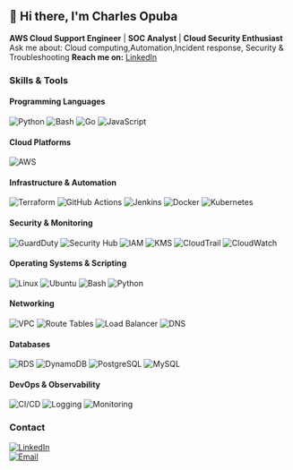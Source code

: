 
## 👋 Hi there, I'm Charles Opuba

 **AWS Cloud Support Engineer** |  **SOC Analyst** |  **Cloud Security Enthusiast**   
 Ask me about: Cloud computing,Automation,Incident response, Security & Troubleshooting
 **Reach me on:** [LinkedIn](https://www.linkedin.com/in/charles-opuba-94820574/)

###  Skills & Tools 
#### Programming Languages  
![Python](https://img.shields.io/badge/Python-3776AB?style=for-the-badge&logo=python&logoColor=white)
![Bash](https://img.shields.io/badge/Bash-121011?style=for-the-badge&logo=gnu-bash&logoColor=white)
![Go](https://img.shields.io/badge/Go-00ADD8?style=for-the-badge&logo=go&logoColor=white)
![JavaScript](https://img.shields.io/badge/JavaScript-F7DF1E?style=for-the-badge&logo=javascript&logoColor=black)


####  Cloud Platforms  
![AWS](https://img.shields.io/badge/AWS-232F3E?style=for-the-badge&logo=amazonwebservices&logoColor=white)


#### Infrastructure & Automation  
![Terraform](https://img.shields.io/badge/Terraform-7B42BC?style=for-the-badge&logo=terraform&logoColor=white)
![GitHub Actions](https://img.shields.io/badge/GitHub_Actions-2088FF?style=for-the-badge&logo=githubactions&logoColor=white)
![Jenkins](https://img.shields.io/badge/Jenkins-D24939?style=for-the-badge&logo=jenkins&logoColor=white)
![Docker](https://img.shields.io/badge/Docker-2496ED?style=for-the-badge&logo=docker&logoColor=white)
![Kubernetes](https://img.shields.io/badge/Kubernetes-326CE5?style=for-the-badge&logo=kubernetes&logoColor=white)

####  Security & Monitoring  
![GuardDuty](https://img.shields.io/badge/GuardDuty-FF9900?style=for-the-badge&logo=amazonaws&logoColor=white)
![Security Hub](https://img.shields.io/badge/Security_Hub-232F3E?style=for-the-badge&logo=amazonaws&logoColor=white)
![IAM](https://img.shields.io/badge/IAM-232F3E?style=for-the-badge&logo=amazonaws&logoColor=white)
![KMS](https://img.shields.io/badge/KMS-FF4F00?style=for-the-badge&logo=amazonaws&logoColor=white)
![CloudTrail](https://img.shields.io/badge/CloudTrail-FF9900?style=for-the-badge&logo=amazonaws&logoColor=white)
![CloudWatch](https://img.shields.io/badge/CloudWatch-FF4F00?style=for-the-badge&logo=amazonaws&logoColor=white)

#### Operating Systems & Scripting  
![Linux](https://img.shields.io/badge/Linux-FCC624?style=for-the-badge&logo=linux&logoColor=black)
![Ubuntu](https://img.shields.io/badge/Ubuntu-E95420?style=for-the-badge&logo=ubuntu&logoColor=white)
![Bash](https://img.shields.io/badge/Bash-121011?style=for-the-badge&logo=gnu-bash&logoColor=white)
![Python](https://img.shields.io/badge/Python-3776AB?style=for-the-badge&logo=python&logoColor=white)

####  Networking  
![VPC](https://img.shields.io/badge/VPC-FF9900?style=for-the-badge&logo=amazonaws&logoColor=white)
![Route Tables](https://img.shields.io/badge/Route_Tables-232F3E?style=for-the-badge&logo=amazonaws&logoColor=white)
![Load Balancer](https://img.shields.io/badge/Load_Balancer-FF9900?style=for-the-badge&logo=amazonaws&logoColor=white)
![DNS](https://img.shields.io/badge/DNS-0052CC?style=for-the-badge&logo=cloudflare&logoColor=white)

####  Databases  
![RDS](https://img.shields.io/badge/RDS-527FFF?style=for-the-badge&logo=amazonrds&logoColor=white)
![DynamoDB](https://img.shields.io/badge/DynamoDB-4053D6?style=for-the-badge&logo=amazondynamodb&logoColor=white)
![PostgreSQL](https://img.shields.io/badge/PostgreSQL-336791?style=for-the-badge&logo=postgresql&logoColor=white)
![MySQL](https://img.shields.io/badge/MySQL-4479A1?style=for-the-badge&logo=mysql&logoColor=white)

#### DevOps & Observability  
![CI/CD](https://img.shields.io/badge/CI/CD-2088FF?style=for-the-badge&logo=githubactions&logoColor=white)
![Logging](https://img.shields.io/badge/Logging-FF4F00?style=for-the-badge&logo=amazoncloudwatch&logoColor=white)
![Monitoring](https://img.shields.io/badge/Monitoring-232F3E?style=for-the-badge&logo=prometheus&logoColor=white)




###  Contact

[![LinkedIn](https://img.shields.io/badge/LinkedIn-Connect-blue?logo=linkedin)](https://www.linkedin.com/in/charles-opuba-94820574/)  
[![Email](https://img.shields.io/badge/Email-charles.opuba%40gmail.com-red?logo=gmail&logoColor=white)](mailto:charlesopuba@gmail.com)




